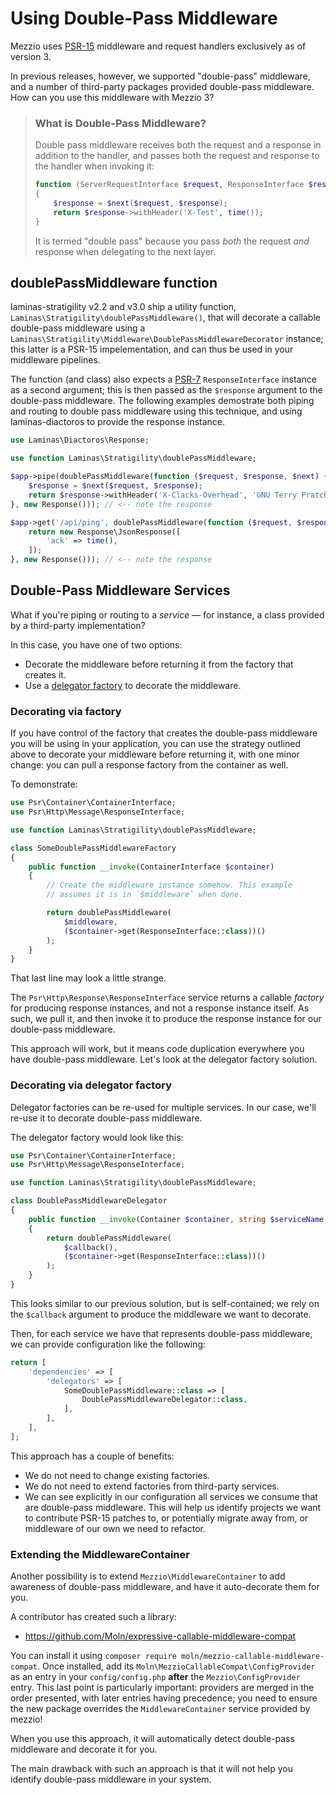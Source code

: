 # Using Double-Pass Middleware

Mezzio uses [PSR-15](https://www.php-fig.org/psr/psr-15/) middleware and
request handlers exclusively as of version 3.

In previous releases, however, we supported "double-pass" middleware, and a
number of third-party packages provided double-pass middleware. How can you use
this middleware with Mezzio 3?

> ### What is Double-Pass Middleware?
>
> Double pass middleware receives both the request and a response in addition to
> the handler, and passes both the request and response to the handler when
> invoking it:
>
> ```php
> function (ServerRequestInterface $request, ResponseInterface $response, callable $next)
> {
>     $response = $next($request, $response);
>     return $response->withHeader('X-Test', time());
> }
> ```
>
> It is termed "double pass" because you pass _both_ the request _and_ response when
> delegating to the next layer.

## doublePassMiddleware function

laminas-stratigility v2.2 and v3.0 ship a utility function,
`Laminas\Stratigility\doublePassMiddleware()`, that will decorate a callable
double-pass middleware using a `Laminas\Stratigility\Middleware\DoublePassMiddlewareDecorator`
instance; this latter is a PSR-15 impelementation, and can thus be used in your
middleware pipelines.

The function (and class) also expects a [PSR-7](https://www.php-fig.org/psr/psr-7/)
`ResponseInterface` instance as a second argument; this is then passed as the
`$response` argument to the double-pass middleware. The following examples
demostrate both piping and routing to double pass middleware using this
technique, and using laminas-diactoros to provide the response instance.

```php
use Laminas\Diactoros\Response;

use function Laminas\Stratigility\doublePassMiddleware;

$app->pipe(doublePassMiddleware(function ($request, $response, $next) {
    $response = $next($request, $response);
    return $response->withHeader('X-Clacks-Overhead', 'GNU Terry Pratchett');
}, new Response())); // <-- note the response

$app->get('/api/ping', doublePassMiddleware(function ($request, $response, $next) {
    return new Response\JsonResponse([
        'ack' => time(),
    ]);
}, new Response())); // <-- note the response
```

## Double-Pass Middleware Services

What if you're piping or routing to a _service_ &mdash; for instance, a class
provided by a third-party implementation?

In this case, you have one of two options:

- Decorate the middleware before returning it from the factory that creates it.
- Use a [delegator factory](../features/container/delegator-factories.md) to
  decorate the middleware.

### Decorating via factory

If you have control of the factory that creates the double-pass middleware you
will be using in your application, you can use the strategy outlined above to
decorate your middleware before returning it, with one minor change: you can
pull a response factory from the container as well.

To demonstrate:

```php
use Psr\Container\ContainerInterface;
use Psr\Http\Message\ResponseInterface;

use function Laminas\Stratigility\doublePassMiddleware;

class SomeDoublePassMiddlewareFactory
{
    public function __invoke(ContainerInterface $container)
    {
        // Create the middleware instance somehow. This example
        // assumes it is in `$middleware` when done.

        return doublePassMiddleware(
            $middleware,
            ($container->get(ResponseInterface::class))()
        );
    }
}
```

That last line may look a little strange.

The `Psr\Http\Response\ResponseInterface` service returns a callable _factory_
for producing response instances, and not a response instance itself. As such,
we pull it, and then invoke it to produce the response instance for our
double-pass middleware.

This approach will work, but it means code duplication everywhere you have
double-pass middleware. Let's look at the delegator factory solution.

### Decorating via delegator factory

Delegator factories can be re-used for multiple services. In our case, we'll
re-use it to decorate double-pass middleware.

The delegator factory would look like this:

```php
use Psr\Container\ContainerInterface;
use Psr\Http\Message\ResponseInterface;

use function Laminas\Stratigility\doublePassMiddleware;

class DoublePassMiddlewareDelegator
{
    public function __invoke(Container $container, string $serviceName, callable $callback)
    {
        return doublePassMiddleware(
            $callback(),
            ($container->get(ResponseInterface::class))()
        );
    }
}
```

This looks similar to our previous solution, but is self-contained; we rely on
the `$callback` argument to produce the middleware we want to decorate.

Then, for each service we have that represents double-pass middleware, we can
provide configuration like the following:

```php
return [
    'dependencies' => [
        'delegators' => [
            SomeDoublePassMiddleware::class => [
                DoublePassMiddlewareDelegator::class,
            ],
        ],
    ],
];
```

This approach has a couple of benefits:

- We do not need to change existing factories.
- We do not need to extend factories from third-party services.
- We can see explicitly in our configuration all services we consume that are
  double-pass middleware. This will help us identify projects we want to
  contribute PSR-15 patches to, or potentially migrate away from, or middleware
  of our own we need to refactor.

### Extending the MiddlewareContainer

Another possibility is to extend `Mezzio\MiddlewareContainer` to add
awareness of double-pass middleware, and have it auto-decorate them for you.

A contributor has created such a library:

- https://github.com/Moln/expressive-callable-middleware-compat

You can install it using `composer require moln/mezzio-callable-middleware-compat`.
Once installed, add its `Moln\MezzioCallableCompat\ConfigProvider` as an
entry in your `config/config.php` **after** the `Mezzio\ConfigProvider`
entry. This last point is particularly important: providers are merged in the order
presented, with later entries having precedence; you need to ensure the new
package overrides the `MiddlewareContainer` service provided by mezzio!

When you use this approach, it will automatically detect double-pass middleware
and decorate it for you.

The main drawback with such an approach is that it will not help you identify
double-pass middleware in your system.
